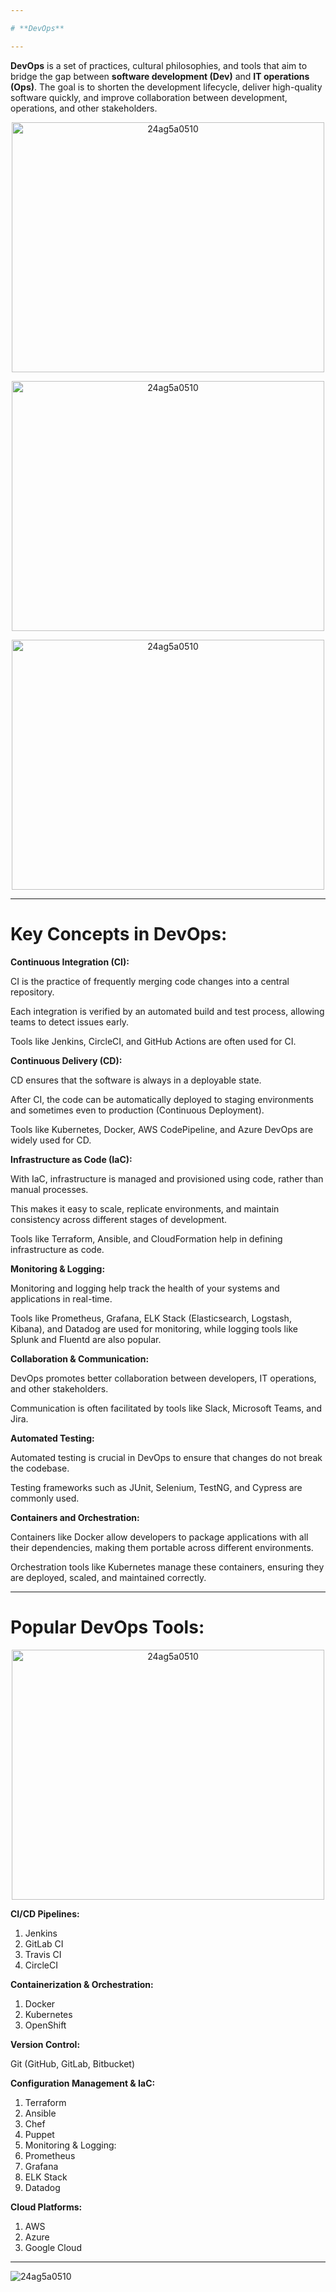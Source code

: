 ```yaml
---

# **DevOps**

---
```


**DevOps** is a set of practices, cultural philosophies, and tools that aim to bridge the gap between **software development (Dev)** and **IT operations (Ops)**. The goal is to shorten the development lifecycle, deliver high-quality software quickly, and improve collaboration between development, operations, and other stakeholders.

<p align="center">
<img src="devops.jpg" alt="24ag5a0510" width="500" height="400" />
</p>
<p align="center">
<img src="DEVOPS.gif" alt="24ag5a0510" width="500" height="400" />
</p>
<p align="center">
<img src="hh.gif" alt="24ag5a0510" width="500" height="400" />
</p>

---

# **Key Concepts in DevOps:**
**Continuous Integration (CI):**

CI is the practice of frequently merging code changes into a central repository.

Each integration is verified by an automated build and test process, allowing teams to detect issues early.

Tools like Jenkins, CircleCI, and GitHub Actions are often used for CI.

**Continuous Delivery (CD):**

CD ensures that the software is always in a deployable state.

After CI, the code can be automatically deployed to staging environments and sometimes even to production (Continuous Deployment).

Tools like Kubernetes, Docker, AWS CodePipeline, and Azure DevOps are widely used for CD.

**Infrastructure as Code (IaC):**

With IaC, infrastructure is managed and provisioned using code, rather than manual processes.

This makes it easy to scale, replicate environments, and maintain consistency across different stages of development.

Tools like Terraform, Ansible, and CloudFormation help in defining infrastructure as code.

**Monitoring & Logging:**

Monitoring and logging help track the health of your systems and applications in real-time.

Tools like Prometheus, Grafana, ELK Stack (Elasticsearch, Logstash, Kibana), and Datadog are used for monitoring, while logging tools like Splunk and Fluentd are also popular.

**Collaboration & Communication:**

DevOps promotes better collaboration between developers, IT operations, and other stakeholders.

Communication is often facilitated by tools like Slack, Microsoft Teams, and Jira.

**Automated Testing:**

Automated testing is crucial in DevOps to ensure that changes do not break the codebase.

Testing frameworks such as JUnit, Selenium, TestNG, and Cypress are commonly used.

**Containers and Orchestration:**

Containers like Docker allow developers to package applications with all their dependencies, making them portable across different environments.

Orchestration tools like Kubernetes manage these containers, ensuring they are deployed, scaled, and maintained correctly.

---

# **Popular DevOps Tools:**
<p align="center">
  <img src="DevOpsTools.jpg" alt="24ag5a0510" width="500" height="400" />
</p>

**CI/CD Pipelines:**

1. Jenkins
2. GitLab CI
3. Travis CI
4. CircleCI

**Containerization & Orchestration:**

1. Docker
2. Kubernetes
3. OpenShift

**Version Control:**

Git (GitHub, GitLab, Bitbucket)

**Configuration Management & IaC:**

1. Terraform
2. Ansible
3. Chef
4. Puppet
5. Monitoring & Logging:
6. Prometheus
7. Grafana
8. ELK Stack
9. Datadog

**Cloud Platforms:**

1. AWS
2. Azure
3. Google Cloud

---


![24ag5a0510](Prash.jpg)





















